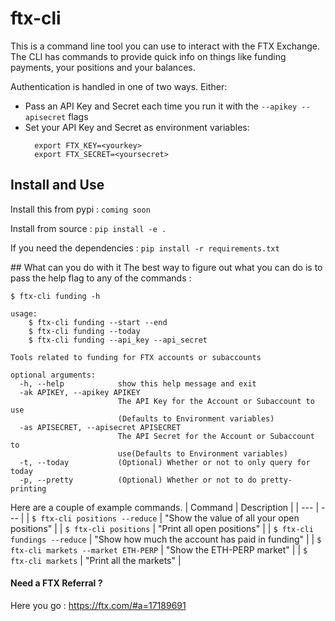 # ftx-cli
This is a command line tool you can use to interact with the FTX Exchange.
The CLI has commands to provide quick info on things like funding payments, your positions and your balances. 

Authentication is handled in one of two ways. Either: 
+ Pass an API Key and Secret each time you run it with the `--apikey --apisecret` flags 
+ Set your API Key and Secret as environment variables:
  ```
    export FTX_KEY=<yourkey>
    export FTX_SECRET=<yoursecret>
  ```

## Install and Use 
Install this from pypi : 
`coming soon`

Install from source :
`pip install -e .`

If you need the dependencies : 
`pip install -r requirements.txt`

## What can you do with it 
The best way to figure out what you can do is to pass the help flag to any of the commands :
```
$ ftx-cli funding -h

usage: 
    $ ftx-cli funding --start --end
    $ ftx-cli funding --today  
    $ ftx-cli funding --api_key --api_secret

Tools related to funding for FTX accounts or subaccounts

optional arguments:
  -h, --help            show this help message and exit
  -ak APIKEY, --apikey APIKEY
                        The API Key for the Account or Subaccount to use
                        (Defaults to Environment variables)
  -as APISECRET, --apisecret APISECRET
                        The API Secret for the Account or Subaccount to
                        use(Defaults to Environment variables)
  -t, --today           (Optional) Whether or not to only query for today
  -p, --pretty          (Optional) Whether or not to do pretty-printing
```


Here are a couple of example commands. 
| Command | Description |
| --- | --- | 
| `$ ftx-cli positions --reduce` | "Show the value of all your open positions" |
| `$ ftx-cli positions` | "Print all open positions" |
| `$ ftx-cli fundings --reduce` | "Show how much the account has paid in funding" |
| `$ ftx-cli markets --market ETH-PERP` | "Show the ETH-PERP market" |
| `$ ftx-cli markets` | "Print all the markets" |

#### Need a FTX Referral ? 
Here you go : 
https://ftx.com/#a=17189691
